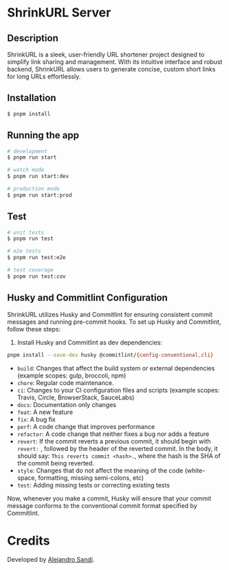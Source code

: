 # ShrinkURL Server

## Description

ShrinkURL is a sleek, user-friendly URL shortener project designed to simplify link sharing and management. With its intuitive interface and robust backend, ShrinkURL allows users to generate concise, custom short links for long URLs effortlessly.

## Installation

```bash
$ pnpm install
```

## Running the app

```bash
# development
$ pnpm run start

# watch mode
$ pnpm run start:dev

# production mode
$ pnpm run start:prod
```

## Test

```bash
# unit tests
$ pnpm run test

# e2e tests
$ pnpm run test:e2e

# test coverage
$ pnpm run test:cov
```

## Husky and Commitlint Configuration

ShrinkURL utilizes Husky and Commitlint for ensuring consistent commit messages and running pre-commit hooks. To set up Husky and Commitlint, follow these steps:

1. Install Husky and Commitlint as dev dependencies:

```bash
pnpm install --save-dev husky @commitlint/{config-conventional,cli}
```

- `build`: Changes that affect the build system or external dependencies (example scopes: gulp, broccoli, npm)
- `chore`: Regular code maintenance.
- `ci`: Changes to your CI configuration files and scripts (example scopes: Travis, Circle, BrowserStack, SauceLabs)
- `docs`: Documentation only changes
- `feat`: A new feature
- `fix`: A bug fix
- `perf`: A code change that improves performance
- `refactor`: A code change that neither fixes a bug nor adds a feature
- `revert`: If the commit reverts a previous commit, it should begin with `revert:` , followed by the header of the reverted commit. In the body, it should say: `This reverts commit <hash>.`, where the hash is the SHA of the commit being reverted.
- `style`: Changes that do not affect the meaning of the code (white-space, formatting, missing semi-colons, etc)
- `test`: Adding missing tests or correcting existing tests

Now, whenever you make a commit, Husky will ensure that your commit message conforms to the conventional commit format specified by Commitlint.

# Credits

Developed by [Alejandro Sandí](https://alejandrosandi.dev).
